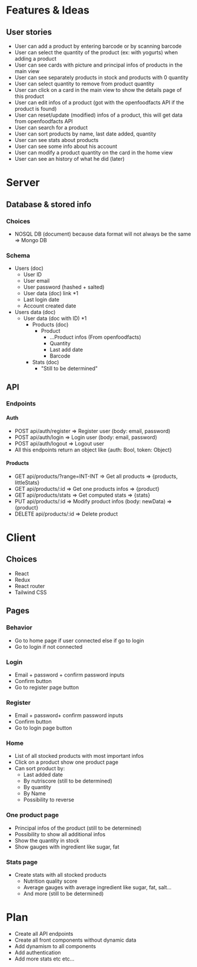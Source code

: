 # Features & Ideas
## User stories 
- User can add a product by entering barcode or by scanning barcode
- User can select the quantity of the product (ex: with yogurts) when adding a product 
- User can see cards with picture and principal infos of products in the main view
- User can see separately products in stock and products with 0 quantity
- User can select quantity to remove from product quantity
- User can click on a card in the main view to show the details page of this product
- User can edit infos of a product (got with the openfoodfacts API if the product is found)
- User can reset/update (modified) infos of a product, this will get data from openfoodfacts API
- User can search for a product
- User can sort products by name, last date added, quantity
- User can see stats about products
- User can see some info about his account
- User can modify a product quantity on the card in the home view
- User can see an history of what he did (later)
# Server
## Database & stored info
### Choices
- NOSQL DB (document) because data format will not always be the same => Mongo DB
### Schema
- Users (doc)
    - User ID
    - User email
    - User password (hashed + salted)
    - User data (doc) link *1
    - Last login date
    - Account created date
- Users data (doc)
    - User data (doc with ID) *1
        - Products (doc)
            - Product 
                - ...Product infos (From openfoodfacts)
                - Quantity
                - Last add date
                - Barcode
        - Stats (doc)
            - "Still to be determined"
## API
### Endpoints
#### Auth
- POST api/auth/register => Register user (body: email, password)
- POST api/auth/login => Login user (body: email, password)
- POST api/auth/logout => Logout user
- All this endpoints return an object like {auth: Bool, token: Object}
#### Products
- GET api/products/?range=INT-INT => Get all products => {products, littleStats}
- GET api/products/:id => Get one products infos => {product}
- GET api/products/stats => Get computed stats => {stats}
- PUT api/products/:id => Modify product infos (body: newData) => {product}
- DELETE api/products/:id => Delete product
# Client
## Choices
- React
- Redux
- React router
- Tailwind CSS
## Pages
### Behavior
- Go to home page if user connected else if go to login
- Go to login if not connected
### Login
- Email + password + confirm password inputs
- Confirm button
- Go to register page button
### Register
- Email + password+ confirm password inputs
- Confirm button
- Go to login page button
### Home
- List of all stocked products with most important infos
- Click on a product show one product page
- Can sort product by:
    - Last added date
    - By nutriscore (still to be determined)
    - By quantity
    - By Name
    - Possibility to reverse
### One product page
- Principal infos of the product (still to be determined)
- Possibility to show all additional infos
- Show the quantity in stock
- Show gauges with ingredient like sugar, fat
### Stats page
- Create stats with all stocked products
    - Nutrition quality score
    - Average gauges with average ingredient like sugar, fat, salt...
    - And more (still to be determined)
# Plan
- Create all API endpoints
- Create all front components without dynamic data
- Add dynamism to all components
- Add authentication
- Add more stats etc etc...